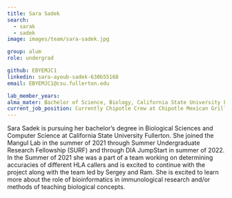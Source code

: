 ```yaml
---
title: Sara Sadek
search:
  - sarak
  - sadek
image: images/team/sara-sadek.jpg

group: alum
role: undergrad

github: EBYEMJC1
linkedin: sara-ayoub-sadek-630b55168
email: EBYEMJC1@csu.fullerton.edu

lab_member_years: 
alma_mater: Bachelor of Science, Biology, California State University Fullerton
current_job_position: Currently Chipotle Crew at Chipotle Mexican Grill; Former Supplemental Instruction Leader at California State University Fullerton
---
```


 Sara Sadek is pursuing her bachelor’s degree in Biological Sciences and Computer Science at California State University Fullerton. She joined the Mangul Lab in the summer of 2021 through Summer Undergraduate Research Fellowship (SURF) and through DIA JumpStart in summer of 2022. In the Summer of 2021 she was a part of a team working on determining accuracies of different HLA callers and is excited to continue with the project along with the team led by Sergey and Ram. She is excited to learn more about the role of bioinformatics in immunological research and/or methods of teaching biological concepts.

